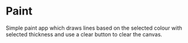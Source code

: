 # Paint
Simple paint app which draws lines based on the selected colour with selected thickness and use a clear button to clear the canvas.
